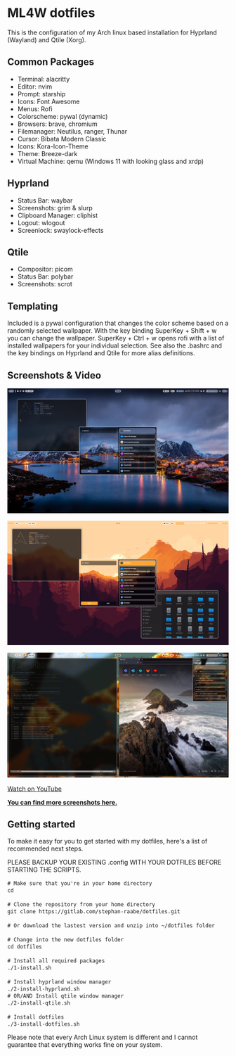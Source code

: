 # ML4W dotfiles

This is the configuration of my Arch linux based installation for Hyprland (Wayland) and Qtile (Xorg).

## Common Packages

- Terminal: alacritty
- Editor: nvim
- Prompt: starship
- Icons: Font Awesome
- Menus: Rofi
- Colorscheme: pywal (dynamic)
- Browsers: brave, chromium
- Filemanager: Neutilus, ranger, Thunar
- Cursor: Bibata Modern Classic
- Icons: Kora-Icon-Theme
- Theme: Breeze-dark
- Virtual Machine: qemu (Windows 11 with looking glass and xrdp)

## Hyprland

- Status Bar: waybar
- Screenshots: grim & slurp
- Clipboard Manager: cliphist
- Logout: wlogout
- Screenlock: swaylock-effects

## Qtile

- Compositor: picom
- Status Bar: polybar
- Screenshots: scrot

## Templating

Included is a pywal configuration that changes the color scheme based on a randomly selected wallpaper. With the key binding SuperKey + Shift + w you can change the wallpaper. SuperKey + Ctrl + w opens rofi with a list of installed wallpapers for your individual selection. See also the .bashrc and the key bindings on Hyprland and Qtile for more alias definitions.

## Screenshots & Video

<a href="https://youtu.be/ELEQh0z3lm8" target="_blank"><img src="screenshots/screenshot-23-1.png" alt="Click to watch on YouTube" /></a>

<a href="https://youtu.be/ELEQh0z3lm8" target="_blank"><img src="screenshots/screenshot-23-2.png" alt="Click to watch on YouTube" /></a>

<a href="https://youtu.be/ELEQh0z3lm8" target="_blank"><img src="screenshots/screenshot-23-3.png" alt="Click to watch on YouTube" /></a>

<a href="https://youtu.be/ELEQh0z3lm8" target="_blank">Watch on YouTube</a>

<b><a href="https://gitlab.com/stephan-raabe/dotfiles/-/tree/main/screenshots?ref_type=heads">You can find more screenshots here.</a></b>

## Getting started

To make it easy for you to get started with my dotfiles, here's a list of recommended next steps.

PLEASE BACKUP YOUR EXISTING .config WITH YOUR DOTFILES BEFORE STARTING THE SCRIPTS.

```
# Make sure that you're in your home directory
cd

# Clone the repository from your home directory
git clone https://gitlab.com/stephan-raabe/dotfiles.git

# Or download the lastest version and unzip into ~/dotfiles folder

# Change into the new dotfiles folder
cd dotfiles

# Install all required packages
./1-install.sh

# Install hyprland window manager
./2-install-hyprland.sh
# OR/AND Install qtile window manager
./2-install-qtile.sh

# Install dotfiles
./3-install-dotfiles.sh

```
Please note that every Arch Linux system is different and I cannot guarantee that everything works fine on your system.

